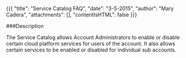 {{{
  "title": "Service Catalog FAQ",
  "date": "3-5-2015",
  "author": "Mary Cadera",
  "attachments": [],
  "contentIsHTML": false
}}}

###Description

The Service Catalog allows Account Administrators to enable or disable certain cloud platform services for users of the account. It also allows certain services to be enabled or disabled for individual sub accounts.
